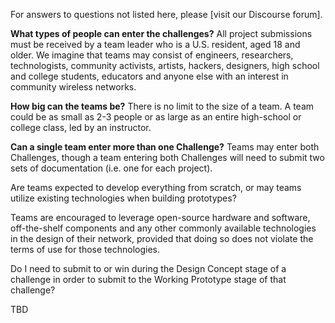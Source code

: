 For answers to questions not listed here, please [visit our Discourse forum].

**What types of people can enter the challenges?**
All project submissions must be received by a team leader who is a U.S. resident, aged 18 and older. We imagine that teams may consist of engineers, researchers, technologists, community activists, artists, hackers, designers, high school and college students, educators and anyone else with an interest in community wireless networks. 

**How big can the teams be?**
There is no limit to the size of a team. A team could be as small as 2-3 people or as large as an entire high-school or college class, led by an instructor.

**Can a single team enter more than one Challenge?**
Teams may enter both Challenges, though a team entering both Challenges will need to submit two sets of documentation (i.e. one for each project).

Are teams expected to develop everything from scratch, or may teams utilize existing technologies when building prototypes?

Teams are encouraged to leverage open-source hardware and software, off-the-shelf components and any other commonly available technologies in the design of their network, provided that doing so does not violate the terms of use for those technologies.

Do I need to submit to or win during the Design Concept stage of a challenge in order to submit to the Working Prototype stage of that challenge?

TBD
